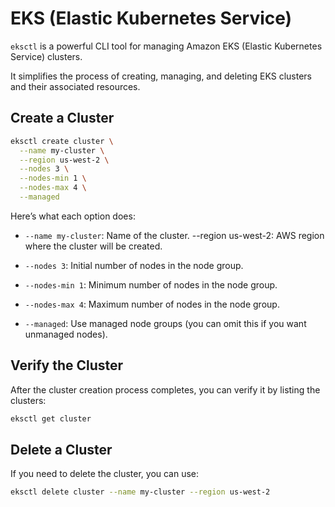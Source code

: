 # EKS (Elastic Kubernetes Service)

`eksctl` is a powerful CLI tool for managing Amazon EKS (Elastic Kubernetes Service) clusters.

It simplifies the process of creating, managing, and deleting EKS clusters and their associated resources.

## Create a Cluster

```sh
eksctl create cluster \
  --name my-cluster \
  --region us-west-2 \
  --nodes 3 \
  --nodes-min 1 \
  --nodes-max 4 \
  --managed
```

Here’s what each option does:

- `--name my-cluster`: Name of the cluster.
  --region us-west-2: AWS region where the cluster will be created.

- `--nodes 3`: Initial number of nodes in the node group.

- `--nodes-min 1`: Minimum number of nodes in the node group.

- `--nodes-max 4`: Maximum number of nodes in the node group.

- `--managed`: Use managed node groups (you can omit this if you want unmanaged nodes).

## Verify the Cluster

After the cluster creation process completes, you can verify it by listing the clusters:

```sh
eksctl get cluster
```

## Delete a Cluster

If you need to delete the cluster, you can use:

```sh
eksctl delete cluster --name my-cluster --region us-west-2
```
